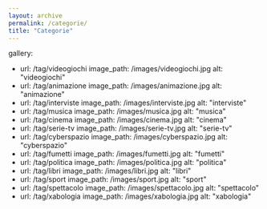 ```yaml
---
layout: archive
permalink: /categorie/
title: "Categorie"
---
```


gallery:
  - url: /tag/videogiochi
    image_path: /images/videogiochi.jpg
    alt: "videogiochi"
  - url: /tag/animazione
    image_path: /images/animazione.jpg
    alt: "animazione"
  - url: /tag/interviste
    image_path: /images/interviste.jpg
    alt: "interviste"
  - url: /tag/musica
    image_path: /images/musica.jpg
    alt: "musica"        
  - url: /tag/cinema
    image_path: /images/cinema.jpg
    alt: "cinema"
  - url: /tag/serie-tv
    image_path: /images/serie-tv.jpg
    alt: "serie-tv"
  - url: /tag/cyberspazio
    image_path: /images/cyberspazio.jpg
    alt: "cyberspazio"
  - url: /tag/fumetti
    image_path: /images/fumetti.jpg
    alt: "fumetti"    
  - url: /tag/politica
    image_path: /images/politica.jpg
    alt: "politica"
  - url: /tag/libri
    image_path: /images/libri.jpg
    alt: "libri"
  - url: /tag/sport
    image_path: /images/sport.jpg
    alt: "sport"    
  - url: /tag/spettacolo
    image_path: /images/spettacolo.jpg
    alt: "spettacolo"
  - url: /tag/xabologia
    image_path: /images/xabologia.jpg
    alt: "xabologia"                